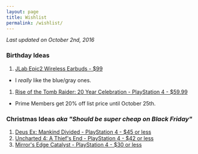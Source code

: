 ```yaml
---
layout: page
title: Wishlist
permalink: /wishlist/
---
```


*Last updated on October 2nd, 2016*

### Birthday Ideas

1. [JLab Epic2 Wireless Earbuds - $99][bluetooth-earbuds]
  - I _really_ like the blue/gray ones.
1. [Rise of the Tomb Raider: 20 Year Celebration - PlayStation 4 - $59.99][tr-ps4]
  - Prime Members get 20% off list price until October 25th.


### Christmas Ideas _aka "Should be super cheap on Black Friday"_

1. [Deus Ex: Mankind Divided - PlayStation 4 - $45 or less][deus-ex]
1. [Uncharted 4: A Thief's End - PlayStation 4 - $42 or less][uncharted-4]
1. [Mirror's Edge Catalyst - PlayStation 4 - $30 or less][mirrors-edge]


[bluetooth-earbuds]: https://www.amazon.com/Bluetooth-GUARANTEED-waterproof-high-performance-microphone/dp/B01EZ86SLW
[tr-ps4]: https://www.amazon.com/Rise-Tomb-Raider-Year-Celebration-PlayStation/dp/B013HMN66M
[deus-ex]: https://www.amazon.com/Deus-Ex-Mankind-Divided-PlayStation-4/dp/B00VQZOIAG
[uncharted-4]: https://www.amazon.com/Uncharted-4-Thiefs-End-PlayStation/dp/B00GODZYNA
[mirrors-edge]: https://www.amazon.com/Mirrors-Edge-Catalyst-PlayStation-4/dp/B00ZDYJ9P0
